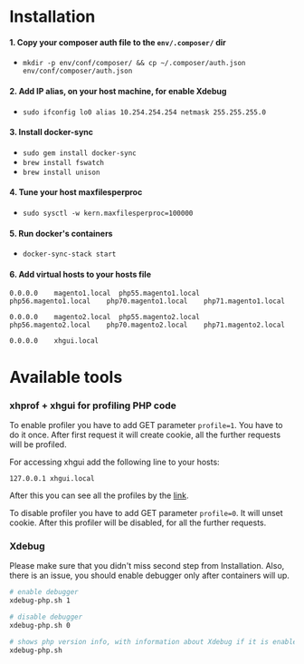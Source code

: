 # Installation

#### 1. Copy your composer auth file to the `env/.composer/` dir
   * `mkdir -p env/conf/composer/ && cp ~/.composer/auth.json env/conf/composer/auth.json`

#### 2. Add IP alias, on your host machine, for enable Xdebug
   * `sudo ifconfig lo0 alias 10.254.254.254 netmask 255.255.255.0`

#### 3. Install docker-sync
   * `sudo gem install docker-sync`
   * `brew install fswatch`
   * `brew install unison`

#### 4. Tune your host maxfilesperproc
   * `sudo sysctl -w kern.maxfilesperproc=100000`

#### 5. Run docker's containers
   * `docker-sync-stack start`

#### 6. Add virtual hosts to your hosts file
`0.0.0.0	magento1.local	php55.magento1.local	php56.magento1.local	php70.magento1.local	php71.magento1.local`

`0.0.0.0	magento2.local	php55.magento2.local	php56.magento2.local	php70.magento2.local	php71.magento2.local`

`0.0.0.0	xhgui.local`

# Available tools

### xhprof + xhgui for profiling PHP code
To enable profiler you have to add GET parameter `profile=1`. You have to do it once.
After first request it will create cookie, all the further requests will be profiled.

For accessing xhgui add the following line to your hosts:

`127.0.0.1 xhgui.local`

After this you can see all the profiles by the [link](http://xhgui.local/).

To disable profiler you have to add GET parameter `profile=0`. It will unset cookie.
After this profiler will be disabled, for all the further requests.

### Xdebug

Please make sure that you didn't miss second step from Installation. Also, there is an issue, you should enable debugger only after containers will up.

```bash
# enable debugger
xdebug-php.sh 1

# disable debugger
xdebug-php.sh 0

# shows php version info, with information about Xdebug if it is enabled
xdebug-php.sh
```
